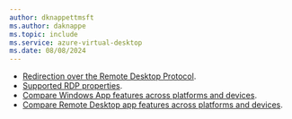 ```yaml
---
author: dknappettmsft
ms.author: daknappe
ms.topic: include
ms.service: azure-virtual-desktop
ms.date: 08/08/2024
---
```


- [Redirection over the Remote Desktop Protocol](../redirection-remote-desktop-protocol.md).
- [Supported RDP properties](../rdp-properties.md).
- [Compare Windows App features across platforms and devices](/windows-app/compare-platforms-features#redirection).
- [Compare Remote Desktop app features across platforms and devices](../compare-remote-desktop-clients.md#redirection).